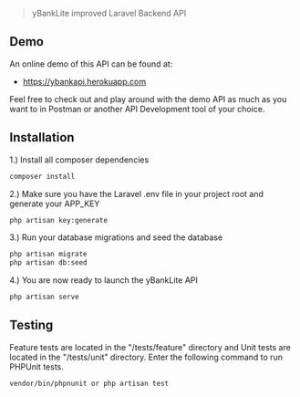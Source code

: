 > yBankLite improved Laravel Backend API

## Demo
An online demo of this API can be found at:

* https://ybankapi.herokuapp.com 

Feel free to check out and play around with the demo API as much as you want to in Postman or another API Development tool of your choice.

## Installation
1.) Install all composer dependencies
```bash
composer install
```
2.) Make sure you have the Laravel .env file in your project root and generate your APP_KEY
```bash
php artisan key:generate
```
3.) Run your database migrations and seed the database
```bash
php artisan migrate
php artisan db:seed
```
4.) You are now ready to launch the yBankLite API
```bash
php artisan serve
```
## Testing
Feature tests are located in the "/tests/feature" directory and Unit tests are located in the "/tests/unit" directory. 
Enter the following command to run PHPUnit tests.
```bash
vendor/bin/phpnunit or php artisan test
```
